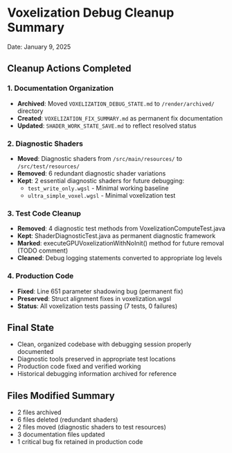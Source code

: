 # Voxelization Debug Cleanup Summary
Date: January 9, 2025

## Cleanup Actions Completed

### 1. Documentation Organization
- **Archived**: Moved `VOXELIZATION_DEBUG_STATE.md` to `/render/archived/` directory
- **Created**: `VOXELIZATION_FIX_SUMMARY.md` as permanent fix documentation
- **Updated**: `SHADER_WORK_STATE_SAVE.md` to reflect resolved status

### 2. Diagnostic Shaders
- **Moved**: Diagnostic shaders from `/src/main/resources/` to `/src/test/resources/`
- **Removed**: 6 redundant diagnostic shader variations
- **Kept**: 2 essential diagnostic shaders for future debugging:
  - `test_write_only.wgsl` - Minimal working baseline
  - `ultra_simple_voxel.wgsl` - Minimal voxelization test

### 3. Test Code Cleanup
- **Removed**: 4 diagnostic test methods from VoxelizationComputeTest.java
- **Kept**: ShaderDiagnosticTest.java as permanent diagnostic framework
- **Marked**: executeGPUVoxelizationWithNoInit() method for future removal (TODO comment)
- **Cleaned**: Debug logging statements converted to appropriate log levels

### 4. Production Code
- **Fixed**: Line 651 parameter shadowing bug (permanent fix)
- **Preserved**: Struct alignment fixes in voxelization.wgsl
- **Status**: All voxelization tests passing (7 tests, 0 failures)

## Final State
- Clean, organized codebase with debugging session properly documented
- Diagnostic tools preserved in appropriate test locations
- Production code fixed and verified working
- Historical debugging information archived for reference

## Files Modified Summary
- 2 files archived
- 6 files deleted (redundant shaders)
- 2 files moved (diagnostic shaders to test resources)
- 3 documentation files updated
- 1 critical bug fix retained in production code